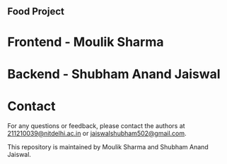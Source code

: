 ## Food Project
# Frontend - Moulik Sharma
# Backend - Shubham Anand Jaiswal

# Contact
For any questions or feedback, please contact the authors at 211210039@nitdelhi.ac.in or jaiswalshubham502@gmail.com.

This repository is maintained by Moulik Sharma and Shubham Anand Jaiswal.
